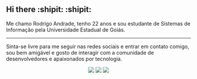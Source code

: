 <h2>Hi there :shipit: :shipit: </h2>

<p>Me chamo Rodrigo Andrade, tenho 22 anos e sou estudante de Sistemas de Informação pela Universidade Estadual de Goiás.</p>

<hr />
<p> Sinta-se livre para me seguir nas redes sociais e entrar em contato comigo, sou bem amigável e gosto de interagir com a comunidade de desenvolvedores e apaixonados por tecnologia.</p>
<center>
<a href="https://www.linkedin.com/in/rod1dev/" target="blank"><img src="https://img.shields.io/badge/LinkedIn-0077B5?style=for-the-badge&logo=linkedin&logoColor=white"></a>
<a href="https://www.twitch.tv/rod1dev" target="blank"><img src="https://img.shields.io/badge/Twitch-9146FF?style=for-the-badge&logo=twitch&logoColor=white"></a>
<a href="https://twitter.com/rod1dev/" target="blank"><img src="https://img.shields.io/badge/Twitter-1DA1F2?style=for-the-badge&logo=twitter&logoColor=white"></a>
</center>
